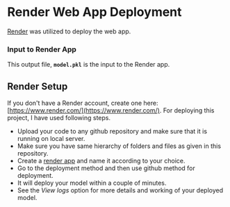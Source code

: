 # Render Web App Deployment

[Render](https://www.render.com/) was utilized to deploy the web app.

### Input to Render App

This output file, **`model.pkl`** is the input to the Render app.
 
## Render Setup
If you don't have a Render account, create one here: [https://www.render.com/](https://www.render.com/). 
For deploying this project, I have used following steps.
* Upload your code to any github repository and make sure that it is running on local server.
* Make sure you have same hierarchy of folders and files as given in this repository.
* Create a <a href="https://dashboard.render.com">render app</a> and name it according to your choice.
* Go to the deployment method and then use github method for deployment.
* It will deploy your model within a couple of minutes.
* See the *View logs* option for more details and working of your deployed model.

 
